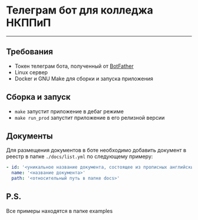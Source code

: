 # Телеграм бот для колледжа НКППиП

---

## Требования

- Токен телеграм бота, полученный от [BotFather](https://t.me/botfather)
- Linux сервер
- Docker и GNU Make для сборки и запуска приложения

## Сборка и запуск

- `make` запустит приложение в дебаг режиме
- `make run_prod` запустит приложение в его релизной версии

## Документы

Для размещения документов в боте необходимо добавить документ в реестр в папке `./docs/list.yml` по следующему примеру:
```yml
- id: '<уникальное название документа, состоящее из прописных английских букв и подчеркиваний>'
  name: '<название документа>'
  path: '<относительный путь в папке docs>'
```

## P.S.
Все примеры находятся в папке examples
